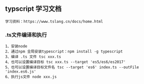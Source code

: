 ## typscript 学习文档
```
学习资料：https://www.tslang.cn/docs/home.html

```
### .ts文件编译和执行
```
1、安装node
2、通过npm 全局安装typescript：npm install -g typescript
3、编译 .ts 文件 tsc xxx.ts
4、也可以设置编译目标 tsc xxx.ts --target 'es5/es6/es2017'
5、也可以设置编译目标文件名 tsc --target 'es6' index.ts --outFile 'index.es6.js'
6、执行js文件 node xxx.js

```